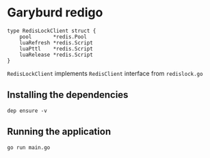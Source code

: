 # Garyburd redigo

```
type RedisLockClient struct {
	pool       *redis.Pool
	luaRefresh *redis.Script
	luaPttl    *redis.Script
	luaRelease *redis.Script
}
```

`RedisLockClient` implements `RedisClient` interface from `redislock.go`

## Installing the dependencies

```
dep ensure -v
```

## Running the application

```
go run main.go
```